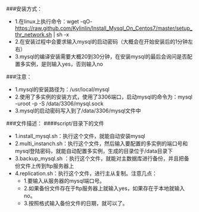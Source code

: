 ###安装方式：

- 1.在linux上执行命令：wget -qO- https://raw.github.com/Kylinlin/Install_Mysql_On_Centos7/master/setup_thr_network.sh | sh -x
- 2.在安装过程中会要求输入mysql的启动密码（大概会在开始安装后的1分钟左右）
- 3.mysql的编译安装需要大概20到30分钟，在安装mysql的最后会询问是否配置多实例，是则输入yes，否则输入no

###注意：
- 1.mysql的安装路径为：/usr/local/mysql
- 2.使用了多实例的安装方式，使用了3306端口，启动mysql的命令为：mysql -uroot -p -S /data/3306/mysql.sock
- 3.mysql的启动密码写入到了/data/3306/mysql文件中



###文件描述：
####script/目录下的文件
- 1.install_mysql.sh：执行这个文件，就能自动安装mysql
- 2.multi_instanch.sh：执行这个文件，然后输入要配置的多实例的端口号和mysql登陆密码，就能自动配置多实例，生成的目录位于/data目录下
- 3.backup_mysql.sh ：执行这个文件，就能对主数据库进行备份，并且把备份文件上传到ftp服务器上
- 4.replication.sh：执行这个文件，进行主从复制。注意几点：
	- 1.要输入从服务器的mysql端口号。
	- 2.如果备份文件存在于ftp服务器上就输入yes，如果存在于本地就输入no。
	- 3.按照格式输入备份文件的日期，就可以了。
